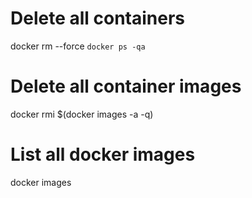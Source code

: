 # Delete all containers
docker rm --force `docker ps -qa`

# Delete all container images
docker rmi $(docker images -a -q)

# List all docker images
docker images


